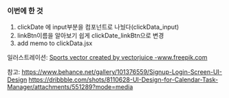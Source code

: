 ### 이번에 한 것

1. clickDate 에 input부분을 컴포넌트로 나눴다(clickData_input)
2. linkBtn이름을 알아보기 쉽게 clickDate_linkBtn으로 변경
3. add memo to clickData.jsx

일러스트레이션:
<a href='https://www.freepik.com/vectors/sports'>Sports vector created by vectorjuice -www.freepik.com</a>

참고:
<a href='https://www.behance.net/gallery/101376559/Signup-Login-Screen-UI-Design'>https://www.behance.net/gallery/101376559/Signup-Login-Screen-UI-Design</a>
<a href='https://dribbble.com/shots/8110628-UI-Design-for-Calendar-Task-Manager/attachments/551289?mode=media'>https://dribbble.com/shots/8110628-UI-Design-for-Calendar-Task-Manager/attachments/551289?mode=media</a>
